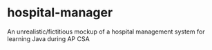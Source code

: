 # hospital-manager
An unrealistic/fictitious mockup of a hospital management system for learning Java during AP CSA
